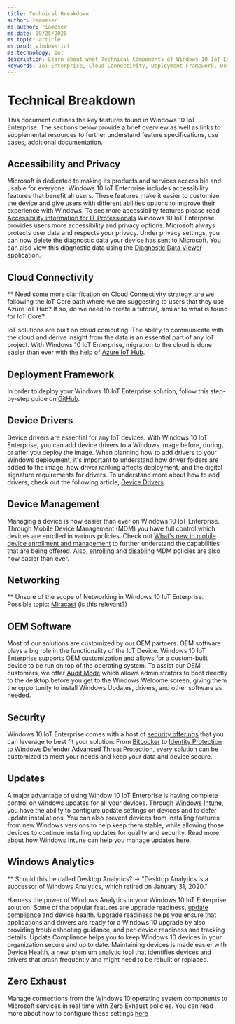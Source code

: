 ```yaml
---
title: Technical Breakdown
author: rsameser
ms.author: riameser
ms.date: 09/25/2020
ms.topic: article
ms.prod: windows-iot
ms.technology: iot
description: Learn about what Technical Components of Windows 10 IoT Enterprise.
keywords: IoT Enterprise, Cloud Connectivity, Deployment Framework, Device Drivers, Device Management, Networking, OEM Software, Security, Updates, Windows Analytics, Zero Exhaust
---
```


# Technical Breakdown
This document outlines the key features found in Windows 10 IoT Enterprise. The sections below provide a brief overview as well as links to supplemental resources to further understand feature specifications, use cases, additional documentation.

## Accessibility and Privacy
Microsoft is dedicated to making its products and services accessible and usable for everyone. Windows 10 IoT Enterprise includes accessibility features that benefit all users. These features make it easier to customize the device and give users with different abilities options to improve their experience with Windows. To see more accessibility features please read [Accessibility information for IT Professionals](https://docs.microsoft.com/windows/configuration/windows-10-accessibility-for-itpros)
Windows 10 IoT Enterprise provides users more accessibility and privacy options.
Microsoft always protects user data and respects your privacy. Under privacy settings, you can now delete the diagnostic data your device has sent to Microsoft. You can also view this diagnostic data using the [Diagnostic Data Viewer](https://docs.microsoft.com/windows/privacy/diagnostic-data-viewer-overview) application.

## Cloud Connectivity
** Need some more clarification on Cloud Connectivity strategy, are we following the IoT Core path where we are suggesting to users that they use Azure IoT Hub? If so, do we need to create a tutorial, similar to what is found for IoT Core?

IoT solutions are built on cloud computing. The ability to communicate with the cloud and derive insight from the data is an essential part of any IoT project. With Windows 10 IoT Enterprise, migration to the cloud is done easier than ever with the help of [Azure IoT Hub](https://azure.microsoft.com/services/iot-hub/).

## Deployment Framework
In order to deploy your Windows 10 IoT Enterprise solution, follow this step-by-step guide on [GitHub](https://github.com/ms-iot/windows-iotent-deploy).

## Device Drivers
Device drivers are essential for any IoT devices. With Windows 10 IoT Enterprise, you can add device drivers to a Windows image before, during, or after you deploy the image. When planning how to add drivers to your Windows deployment, it's important to understand how driver folders are added to the image, how driver ranking affects deployment, and the digital signature requirements for drivers. To understand more about how to add drivers, check out the following article, [Device Drivers](https://docs.microsoft.com/windows-hardware/manufacture/desktop/device-drivers-and-deployment-overview).

## Device Management
Managing a device is now easier than ever on Windows 10 IoT Enterprise. Through Mobile Device Management (MDM) you have full control which devices are enrolled in various policies. Check out [What's new in mobile device enrollment and management](https://docs.microsoft.com/windows/client-management/mdm/new-in-windows-mdm-enrollment-management#whatsnew10) to further understand the capabilities that are being offered. Also, [enrolling](https://docs.microsoft.com/windows/client-management/mdm/mobile-device-enrollment) and [disabling](https://docs.microsoft.com/windows/client-management/mdm/mobile-device-enrollment#disable-mdm-enrollments) MDM policies are also now easier than ever.

## Networking
** Unsure of the scope of Networking in Windows 10 IoT Enterprise.
Possible topic: [Miracast](https://docs.microsoft.com/windows/whats-new/ltsc/whats-new-windows-10-2019#networking) (is this relevant?)

## OEM Software
Most of our solutions are customized by our OEM partners. OEM software plays a big role in the functionality of the IoT Device. Windows 10 IoT Enterprise supports OEM customization and allows for a custom-built device to be run on top of the operating system.
To assist our OEM customers, we offer [Audit Mode](https://docs.microsoft.com/windows-hardware/manufacture/desktop/audit-mode-overview) which allows administrators to boot directly to the desktop before you get to the Windows Welcome screen, giving them the opportunity to install Windows Updates, drivers, and other software as needed.

## Security
Windows 10 IoT Enterprise comes with a host of [security offerings](https://docs.microsoft.com/windows/whats-new/ltsc/whats-new-windows-10-2019#security) that you can leverage to best fit your solution. From [BitLocker](https://docs.microsoft.com/windows/security/information-protection/bitlocker/bitlocker-group-policy-settings#bkmk-unlockpol3) to [Identity Protection](https://docs.microsoft.com/windows/security/identity-protection/hello-for-business/hello-features) to [Windows Defender Advanced Threat Protection](https://docs.microsoft.com/windows/security/threat-protection/), every solution can be customized to meet your needs and keep your data and device secure.

## Updates
A major advantage of using Window 10 IoT Enterprise is having complete control on windows updates for all your devices. Through [Windows Intune](https://docs.microsoft.com/mem/intune/protect/windows-update-settings), you have the ability to configure update settings on devices and to defer update installations. You can also prevent devices from installing features from new Windows versions to help keep them stable, while allowing those devices to continue installing updates for quality and security. Read more about how Windows Intune can help you manage updates [here](https://docs.microsoft.com/mem/intune/protect/windows-update-for-business-configure).

## Windows Analytics
** Should this be called Desktop Analytics? -> "Desktop Analytics is a successor of Windows Analytics, which retired on January 31, 2020."

Harness the power of Windows Analytics in your Windows 10 IoT Enterprise solution. Some of the popular features are upgrade readiness, [update compliance](https://docs.microsoft.com/windows/deployment/update/update-compliance-monitor) and device health.
Upgrade readiness helps you ensure that applications and drivers are ready for a Windows 10 upgrade by also providing troubleshooting guidance, and per-device readiness and tracking details. Update Compliance helps you to keep Windows 10 devices in your organization secure and up to date. Maintaining devices is made easier with Device Health, a new, premium analytic tool that identifies devices and drivers that crash frequently and might need to be rebuilt or replaced.

## Zero Exhaust
Manage connections from the Windows 10 operating system components to Microsoft services in real time with Zero Exhaust policies. You can read more about how to configure these settings [here](https://docs.microsoft.com/windows/privacy/manage-connections-from-windows-operating-system-components-to-microsoft-services)
